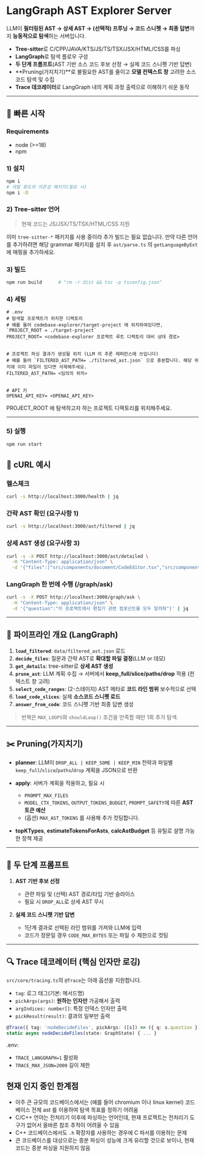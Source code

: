 # LangGraph AST Explorer Server

LLM이 **필터링된 AST → 상세 AST → (선택적) 프루닝 → 코드 스니펫 → 최종 답변**까지 **능동적으로 탐색**하는 서버입니다.

* **Tree-sitter**로 C/CPP/JAVA/KTS/JS/TS/TSX/JSX/HTML/CSS를 파싱
* **LangGraph**로 탐색 플로우 구성
* **두 단계 프롬프트**(AST 기반 소스 코드 후보 선정 → 실제 코드 스니펫 기반 답변)
* **Pruning(가지치기)**로 불필요한 AST를 줄이고 **모델 컨텍스트 창** 고려한 소스 코드 탐색 및 수집
* **Trace 데코레이터**로 LangGraph 내의 계획 과정 출력으로 이해하기 쉬운 동작

---

## 🚀 빠른 시작

### Requirements
- node (>=18)
- npm

### 1) 설치

```bash
npm i
# 개발 용도의 의존성 패키지(필요 시)
npm i -D
```

### 2) Tree-sitter 언어

> 현재 코드는 JS/JSX/TS/TSX/HTML/CSS 지원

이미 `tree-sitter-*` 패키지를 사용 중이라 추가 빌드는 필요 없습니다.
만약 다른 언어를 추가하려면 해당 grammar 패키지를 설치 후 `ast/parse.ts` 의 `getLanguageByExt`에 매핑을 추가하세요.

### 3) 빌드

```bash
npm run build      # "rm -r dist && tsc -p tsconfig.json"
```

### 4) 세팅
```
# .env
# 탐색할 프로젝트가 위치한 디렉토리
# 예를 들어 codebase-explorer/target-project 에 위치하여있다면, `PROJECT_ROOT = ./target-project`
PROJECT_ROOT= <codebase-explorer 프로젝트 루트 디렉토리 대비 상대 경로>


# 프로젝트 파싱 결과가 생성될 위치 (LLM 의 추론 레퍼런스에 쓰입니다)
# 예를 들어 `FILTERED_AST_PATH= ./filtered_ast.json` 으로 충분합니다. 해당 위치에 이미 파일이 있다면 삭제해주세요.
FILTERED_AST_PATH= <임의의 위치>


# API 키
OPENAI_API_KEY= <OPENAI_API_KEY>
```

PROJECT_ROOT 에 탐색하고자 하는 프로젝트 디렉토리를 위치해주세요.

---
### 5) 실행
```bash
npm run start
```

## 🧪 cURL 예시

### 헬스체크

```bash
curl -s http://localhost:3000/health | jq
```

### 간략 AST 확인 (요구사항 1)

```bash
curl -s http://localhost:3000/ast/filtered | jq
```

### 상세 AST 생성 (요구사항 3)

```bash
curl -s -X POST http://localhost:3000/ast/detailed \
  -H "Content-Type: application/json" \
  -d '{"files":["src/components/document/CodeEditor.tsx","src/components/document/MarkdownEditor.tsx"]}' | jq
```

### LangGraph 한 번에 수행 (/graph/ask)

```bash
curl -s -X POST http://localhost:3000/graph/ask \
  -H "Content-Type: application/json" \
  -d '{"question":"이 프로젝트에서 편집기 관련 컴포넌트를 모두 알려줘"}' | jq
```

---

## 🧠 파이프라인 개요 (LangGraph)

1. **`load_filtered`**: `data/filtered_ast.json` 로드
2. **`decide_files`**: 질문과 간략 AST로 **확대할 파일 결정**(LLM or 데모)
3. **`get_details`**: tree-sitter로 **상세 AST 생성**
4. **`prune_ast`**: LLM 계획 수집 → 서버에서 **keep_full/slice/paths/drop** 적용 (컨텍스트 창 고려)
5. **`select_code_ranges`**: (2-스테이지) AST 메타로 **코드 라인 범위** 보수적으로 선택
6. **`load_code_slices`**: 실제 **소스코드 스니펫 로드**
7. **`answer_from_code`**: 코드 스니펫 기반 최종 답변 생성

> 반복은 `MAX_LOOPS`와 `shouldLoop()` 조건을 만족할 때만 1회 추가 탐색.

---

## ✂️ Pruning(가지치기)

* **planner**: LLM이 `DROP_ALL | KEEP_SOME | KEEP_MIN` 전략과 파일별 `keep_full`/`slice`/`paths`/`drop` 계획을 JSON으로 반환
* **apply**: 서버가 계획을 적용하고, 필요 시

  * `PROMPT_MAX_FILES`
  * `MODEL_CTX_TOKENS`, `OUTPUT_TOKENS_BUDGET`, `PROMPT_SAFETY`에 따른 **AST 토큰 예산**
  * (옵션) `MAX_AST_TOKENS`
    를 사용해 추가 컷팅합니다.
* **topKTypes**, **estimateTokensForAsts**, **calcAstBudget** 등 유틸로 설명 가능한 정책 제공

---

## 🧩 두 단계 프롬프트

1. **AST 기반 후보 선정**

   * 관련 파일 및 (선택) AST 경로/타입 기반 슬라이스
   * 필요 시 `DROP_ALL`로 상세 AST 무시

2. **실제 코드 스니펫 기반 답변**

   * 1단계 결과로 선택된 라인 범위를 가져와 LLM에 입력
   * 코드가 장문일 경우 `CODE_MAX_BYTES` 또는 파일 수 제한으로 컷팅

---

## 🔍 Trace 데코레이터 (핵심 인자만 로깅)

`src/core/tracing.ts`의 `@Trace`는 아래 옵션을 지원합니다.

* `tag`: 로그 태그(기본: 메서드명)
* `pickArgs(args)`: **원하는 인자만** 가공해서 출력
* `argIndices: number[]`: 특정 인덱스 인자만 출력
* `pickResult(result)`: 결과의 일부만 출력

```ts
@Trace({ tag: 'nodeDecideFiles', pickArgs: ([s]) => ({ q: s.question }), pickResult: (o: any) => ({ want: o?.wantFiles?.length ?? 0 }) })
static async nodeDecideFiles(state: GraphState) { ... }
```

.env:

* `TRACE_LANGGRAPH=1` 활성화
* `TRACE_MAX_JSON=2000` 길이 제한

## 현재 인지 중인 한계점

- 아주 큰 규모의 코드베이스에서는 (예를 들어 chromium 이나 linux kernel) 코드베이스 전체 ast 를 이용하여 탐색 목표를 정하기 어려움
- C/C++ 언어는 전처리기 이후에 파싱하는 언어인데, 현재 프로젝트는 전처리기 도구가 없어서 올바른 참조 추적이 어려울 수 있음
- C++ 코드베이스에서도 `.h` 확장자를 사용하는 경우에 C 파서를 이용하는 문제
- 큰 코드베이스를 대상으로는 증분 파싱이 성능에 크게 유리할 것으로 보이나, 현재 코드는 증분 파싱을 지원하지 않음